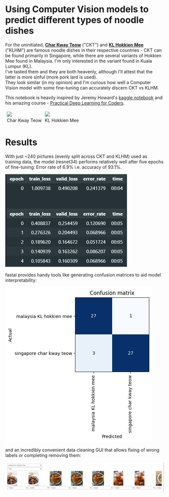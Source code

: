 # Using Computer Vision models to predict different types of noodle dishes

For the uninitiated, [**Char Kway Teow**](https://en.wikipedia.org/wiki/Char_kway_teow) ("CKT") and [**KL Hokkien Mee**](https://thewoksoflife.com/malaysian-hokkien-mee/#:~:text=What%20is%20%E2%80%9CKL%E2%80%9D%20Hokkien%20Mee,I%20would%20skip%20this%20recipe!) ("KLHM") are famous noodle dishes in their respective countries - CKT can be found primarily in Singapore, while there are several variants of Hokkien Mee found in Malaysia. I'm only interested in the variant found in Kuala Lumpur (KL).  
I've tasted them and they are both heavenly, although I'll attest that the latter is more sinful (more pork lard is used).  
They look similar (in my opinion) and I'm curious how well a Computer Vision model with some fine-tuning can accurately discern CKT vs KLHM.

This notebook is heavily inspired by Jeremy Howard's [kaggle notebook](https://www.kaggle.com/code/jhoward/is-it-a-bird-creating-a-model-from-your-own-data) and his amazing course - [Practical Deep Learning for Coders](https://course.fast.ai/Lessons/lesson1.html).


<div style="display: flex;">
    <figure style="margin: 5px;">
        <img src="https://images.lifestyleasia.com/wp-content/uploads/sites/6/2023/01/27180753/best-char-kway-teow-singapore-hawker-stalls-heritage-local-food-hawker-centre.jpg?" width="400">
        <figcaption>Char Kway Teow</figcaption>
    </figure>
    <figure style="margin: 5px;">
        <img src="https://1.bp.blogspot.com/-JYKSvvSuJP8/X7hlGoQsEzI/AAAAAAABCfk/OPk0_qFpU5E9spa_p33sqgA0gNXyqCngACLcBGAsYHQ/s2048/KL%2BHokkien%2Bmee.jpg" width="400">
        <figcaption>KL Hokkien Mee</figcaption>
    </figure>
</div>

# Results

With just ~240 pictures (evenly split across CKT and KLHM) used as training data, the model (resnet34) performs relatively well after five epochs of fine-tuning: Error rate of 6.9% i.e. accuracy of 93.1%.

![Alt text](image-2.png)

fastai provides handy tools like generating confusion matrices to aid model interpretability:

![Alt text](image.png)

and an incredibly convenient data cleaning GUI that allows fixing of wrong labels or completing removing them: 

![Alt text](image-1.png)

